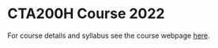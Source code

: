 # CTA200H Course 2022

For course details and syllabus see the course webpage [here](https://fhorrobin.github.io/CTA200H_2022).
